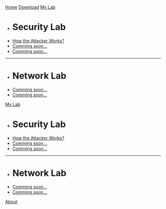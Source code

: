 [Home](index.md)
[Download](download.md)
[My Lab]()

  * # Security Lab
  * [How the Attacker Works?](lab-scenario-1.md)
  * [Comming soon...](coba-tabel.md)
  * [Comming soon...](lab-scenario-2.md)
  ----
  * # Network Lab
  * [Comming soon...](lab-scenario-2.md)
  * [Comming soon...](lab-scenario-2.md)

[My Lab]()

  * # Security Lab
  * [How the Attacker Works?](lab-scenario-1.md)
  * [Comming soon...](coba-tabel.md)
  * [Comming soon...](lab-scenario-2.md)
  ----
  * # Network Lab
  * [Comming soon...](lab-scenario-2.md)
  * [Comming soon...](lab-scenario-2.md)

[About](download.md)
